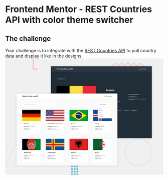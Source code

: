 # Frontend Mentor - REST Countries API with color theme switcher
## The challenge

Your challenge is to integrate with the [REST Countries API](https://restcountries.eu) to pull country data and display it like in the designs.
![](desktop-preview.jpg)
